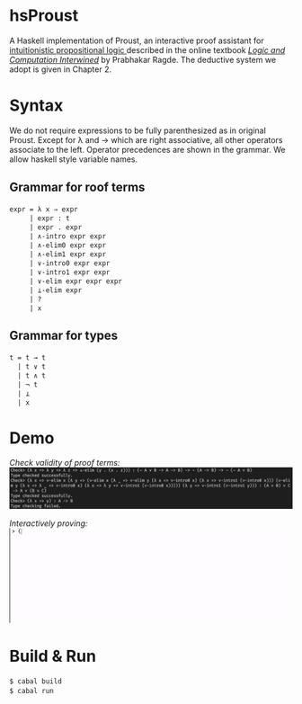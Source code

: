 # hsProust

A Haskell implementation of Proust, an interactive proof assistant for [intuitionistic propositional logic ](https://plato.stanford.edu/entries/logic-intuitionistic/) described in the online textbook 
[*Logic and Computation Interwined*](https://cs.uwaterloo.ca/~plragde/flaneries/LACI/index.html) by Prabhakar Ragde. The deductive system we
adopt is given in Chapter 2.

# Syntax
We do not require expressions to be fully parenthesized as in original Proust. Except for λ and → which are right associative,
all other operators associate to the left. Operator precedences are shown in the grammar. We allow haskell style variable names.
## Grammar for roof terms
```
expr = λ x ⇒ expr
     | expr : t
     | expr . expr
     | ∧-intro expr expr
     | ∧-elim0 expr expr
     | ∧-elim1 expr expr 
     | ∨-intro0 expr expr
     | ∨-intro1 expr expr
     | ∨-elim expr expr expr 
     | ⊥-elim expr
     | ?
     | x
```

## Grammar for types
```
t = t → t
  | t ∨ t
  | t ∧ t
  | ¬ t
  | ⊥
  | x
 ```

# Demo
*Check validity of proof terms:*
![Type check](demo/demo2.png)

*Interactively proving:*
![prototype](demo/demo1.gif)

# Build & Run
``` bash
$ cabal build
$ cabal run
```

